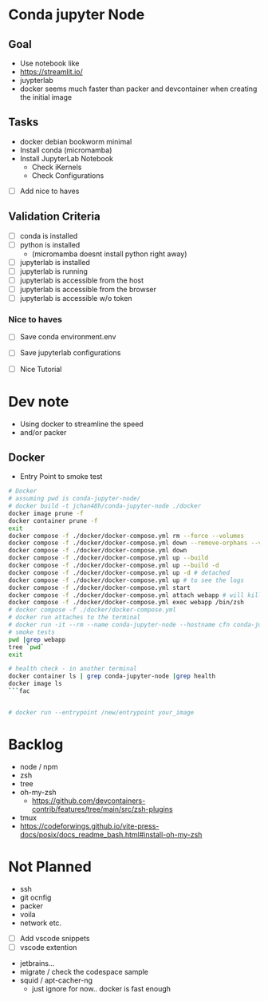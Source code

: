 # Conda jupyter Node
## Goal
* Use notebook like
* https://streamlit.io/
* juypterlab
* docker seems much faster than packer and devcontainer when creating the initial image



## Tasks
* docker debian bookworm minimal
* Install conda (micromamba)
* Install JupyterLab Notebook
  * Check iKernels
  * Check Configurations
* [ ] Add nice to haves
## Validation Criteria
* [ ] conda is installed
* [ ] python is installed 
  * (micromamba doesnt install python right away)
* [ ] jupyterlab is installed
* [ ] jupyterlab is running
* [ ] jupyterlab is accessible from the host
* [ ] jupyterlab is accessible from the browser
* [ ] jupyterlab is accessible w/o token

###  Nice to haves
* [ ] Save conda environment.env
* [ ] Save jupyterlab configurations
* [ ] Nice Tutorial


# Dev note
* Using docker to streamline the speed
* and/or packer

## Docker
* Entry Point to smoke test

```bash
# Docker
# assuming pwd is conda-jupyter-node/
# docker build -t jchan48h/conda-jupyter-node ./docker
docker image prune -f
docker container prune -f
exit
docker compose -f ./docker/docker-compose.yml rm --force --volumes
docker compose -f ./docker/docker-compose.yml down --remove-orphans --volumes
docker compose -f ./docker/docker-compose.yml down
docker compose -f ./docker/docker-compose.yml up --build
docker compose -f ./docker/docker-compose.yml up --build -d
docker compose -f ./docker/docker-compose.yml up -d # detached
docker compose -f ./docker/docker-compose.yml up # to see the logs
docker compose -f ./docker/docker-compose.yml start
docker compose -f ./docker/docker-compose.yml attach webapp # will kill if exit
docker compose -f ./docker/docker-compose.yml exec webapp /bin/zsh
# docker compose -f ./docker/docker-compose.yml
# docker run attaches to the terminal
# docker run -it --rm --name conda-jupyter-node --hostname cfn conda-jupyter-node /bin/zsh
# smoke tests
pwd |grep webapp
tree `pwd`
exit

# health check - in another terminal
docker container ls | grep conda-jupyter-node |grep health
docker image ls
```fac


# docker run --entrypoint /new/entrypoint your_image
```

# Backlog
* node / npm
* zsh
* tree
* oh-my-zsh
  * https://github.com/devcontainers-contrib/features/tree/main/src/zsh-plugins
* tmux
* https://codeforwings.github.io/vite-press-docs/posix/docs_readme_bash.html#install-oh-my-zsh

# Not Planned
* ssh
* git ocnfig
* packer
* voila
* network etc.
* [ ] Add vscode snippets
* [ ] vscode extention
* jetbrains...
* migrate / check the codespace sample
* squid / apt-cacher-ng
  * just ignore for now.. docker is fast enough
